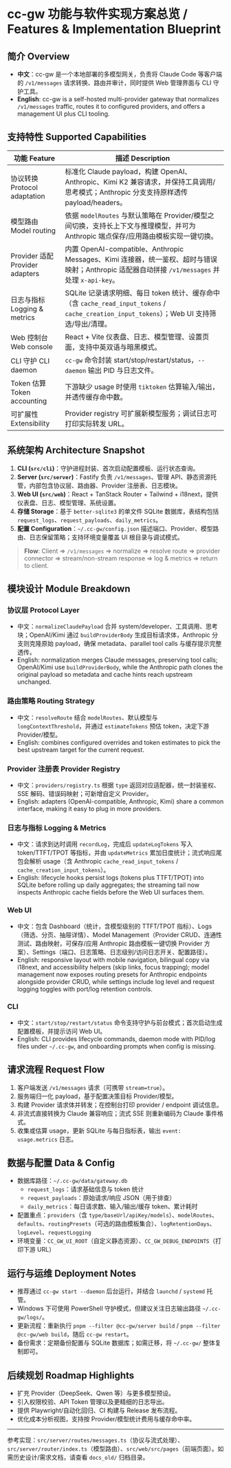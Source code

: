 # cc-gw 功能与软件实现方案总览 / Features & Implementation Blueprint

## 简介 Overview
- **中文**：cc-gw 是一个本地部署的多模型网关，负责将 Claude Code 等客户端的 `/v1/messages` 请求转换、路由并审计，同时提供 Web 管理界面与 CLI 守护工具。
- **English**: cc-gw is a self-hosted multi-provider gateway that normalizes `/v1/messages` traffic, routes it to configured providers, and offers a management UI plus CLI tooling.

## 支持特性 Supported Capabilities
| 功能 Feature | 描述 Description |
|--------------|------------------|
| 协议转换 Protocol adaptation | 标准化 Claude payload，构建 OpenAI、Anthropic、Kimi K2 兼容请求，并保持工具调用/思考模式；Anthropic 分支支持原样透传 payload/headers。 |
| 模型路由 Model routing | 依据 `modelRoutes` 与默认策略在 Provider/模型之间切换，支持长上下文与推理模型，并可为 Anthropic 端点保存/应用路由模板实现一键切换。 |
| Provider 适配 Provider adapters | 内置 OpenAI-compatible、Anthropic Messages、Kimi 连接器，统一鉴权、超时与错误映射；Anthropic 适配器自动拼接 `/v1/messages` 并处理 `x-api-key`。 |
| 日志与指标 Logging & metrics | SQLite 记录请求明细、每日 token 统计、缓存命中（含 `cache_read_input_tokens` / `cache_creation_input_tokens`）；Web UI 支持筛选/导出/清理。 |
| Web 控制台 Web console | React + Vite 仪表盘、日志、模型管理、设置页面，支持中英双语与暗黑模式。 |
| CLI 守护 CLI daemon | `cc-gw` 命令封装 start/stop/restart/status，`--daemon` 输出 PID 与日志文件。 |
| Token 估算 Token accounting | 下游缺少 usage 时使用 `tiktoken` 估算输入/输出，并透传缓存命中数。 |
| 可扩展性 Extensibility | Provider registry 可扩展新模型服务；调试日志可打印实际转发 URL。 |

## 系统架构 Architecture Snapshot
1. **CLI (`src/cli`)**：守护进程封装、首次启动配置模板、运行状态查询。
2. **Server (`src/server`)**：Fastify 负责 `/v1/messages`、管理 API、静态资源托管，内部包含协议层、路由器、Provider 注册表、日志模块。
3. **Web UI (`src/web`)**：React + TanStack Router + Tailwind + i18next，提供仪表盘、日志、模型管理、系统设置。
4. **存储 Storage**：基于 `better-sqlite3` 的单文件 SQLite 数据库，表结构包括 `request_logs`、`request_payloads`、`daily_metrics`。
5. **配置 Configuration**：`~/.cc-gw/config.json` 描述端口、Provider、模型路由、日志保留策略；支持环境变量覆盖 UI 根目录与调试模式。

> **Flow**: Client ⇒ `/v1/messages` ⇒ normalize ⇒ resolve route ⇒ provider connector ⇒ stream/non-stream response ⇒ log & metrics ⇒ return to client.

## 模块设计 Module Breakdown
### 协议层 Protocol Layer
- 中文：`normalizeClaudePayload` 合并 system/developer、工具调用、思考块；OpenAI/Kimi 通过 `buildProviderBody` 生成目标请求体，Anthropic 分支则克隆原始 payload，确保 metadata、parallel tool calls 与缓存提示完整透传。
- English: normalization merges Claude messages, preserving tool calls; OpenAI/Kimi use `buildProviderBody`, while the Anthropic path clones the original payload so metadata and cache hints reach upstream unchanged.

### 路由策略 Routing Strategy
- 中文：`resolveRoute` 结合 `modelRoutes`、默认模型与 `longContextThreshold`，并通过 `estimateTokens` 预估 token，决定下游 Provider/模型。
- English: combines configured overrides and token estimates to pick the best upstream target for the current request.

### Provider 注册表 Provider Registry
- 中文：`providers/registry.ts` 根据 `type` 返回对应适配器，统一封装鉴权、SSE 解码、错误码映射；可新增自定义 Provider。
- English: adapters (OpenAI-compatible, Anthropic, Kimi) share a common interface, making it easy to plug in more providers.

### 日志与指标 Logging & Metrics
- 中文：请求到达时调用 `recordLog`，完成后 `updateLogTokens` 写入 token/TTFT/TPOT 等指标，并由 `updateMetrics` 累加日度统计；流式响应尾包会解析 usage（含 Anthropic `cache_read_input_tokens` / `cache_creation_input_tokens`）。
- English: lifecycle hooks persist logs (tokens plus TTFT/TPOT) into SQLite before rolling up daily aggregates; the streaming tail now inspects Anthropic cache fields before the Web UI surfaces them.

### Web UI
- 中文：包含 Dashboard（统计，含模型级别的 TTFT/TPOT 指标）、Logs（筛选、分页、抽屉详情）、Model Management（Provider CRUD、连通性测试、路由映射，可保存/应用 Anthropic 路由模板一键切换 Provider 方案）、Settings（端口、日志策略、日志级别/访问日志开关、配置路径）。
- English: responsive layout with mobile navigation, bilingual copy via i18next, and accessibility helpers (skip links, focus trapping); model management now exposes routing presets for Anthropic endpoints alongside provider CRUD, while settings include log level and request logging toggles with port/log retention controls.

### CLI
- 中文：`start/stop/restart/status` 命令支持守护与前台模式；首次启动生成配置模板，并提示访问 Web UI。
- English: CLI provides lifecycle commands, daemon mode with PID/log files under `~/.cc-gw`, and onboarding prompts when config is missing.

## 请求流程 Request Flow
1. 客户端发送 `/v1/messages` 请求（可携带 `stream=true`）。
2. 服务端归一化 payload，基于配置决策目标 Provider/模型。
3. 构建 Provider 请求体并转发；在控制台打印 provider / endpoint 调试信息。
4. 非流式直接转换为 Claude 兼容响应；流式 SSE 则重新编码为 Claude 事件格式。
5. 收集或估算 usage，更新 SQLite 与每日指标表，输出 `event: usage.metrics` 日志。

## 数据与配置 Data & Config
- 数据库路径：`~/.cc-gw/data/gateway.db`
  - `request_logs`：请求基础信息与 token 统计
  - `request_payloads`：原始请求/响应 JSON（用于排查）
  - `daily_metrics`：每日请求数、输入/输出/缓存 token、累计耗时
- 配置重点：`providers`（含 `type/baseUrl/apiKey/models`）、`modelRoutes`、`defaults`、`routingPresets`（可选的路由模板集合）、`logRetentionDays`、`logLevel`、`requestLogging`
- 环境变量：`CC_GW_UI_ROOT`（自定义静态资源）、`CC_GW_DEBUG_ENDPOINTS`（打印下游 URL）

## 运行与运维 Deployment Notes
- 推荐通过 `cc-gw start --daemon` 后台运行，并结合 `launchd` / `systemd` 托管。
- Windows 下可使用 PowerShell 守护模式，但建议关注日志输出路径 `~/.cc-gw/logs/`。
- 更新流程：重新执行 `pnpm --filter @cc-gw/server build` / `pnpm --filter @cc-gw/web build`，随后 `cc-gw restart`。
- 备份需求：定期备份配置与 SQLite 数据库；如需迁移，将 `~/.cc-gw/` 整体复制即可。

## 后续规划 Roadmap Highlights
- 扩充 Provider（DeepSeek、Qwen 等）与更多模型预设。
- 引入权限校验、API Token 管理以及更精细的日志导出。
- 提供 Playwright/自动化回归、CI 构建与 Release 发布流程。
- 优化成本分析视图，支持按 Provider/模型统计费用与缓存命中率。

---
参考实现：`src/server/routes/messages.ts`（协议与流式处理）、`src/server/router/index.ts`（模型路由）、`src/web/src/pages`（前端页面）。如需历史设计/需求文档，请查看 `docs_old/` 归档目录。
